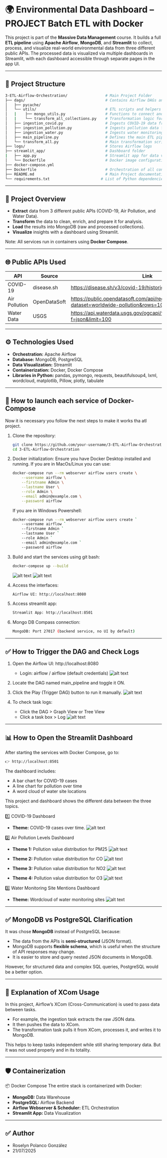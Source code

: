 # 🌍 Environmental Data Dashboard – PROJECT Batch ETL with Docker

This project is part of the **Massive Data Management** course. It builds a full **ETL pipeline** using **Apache Airflow**, **MongoDB**, and **Streamlit** to collect, process, and visualize real-world environmental data from three different public APIs. The processed data is visualized via multiple dashboards in Streamlit, with each dashboard accessible through separate pages in the app UI.

---

## 📂 Project Structure

```bash
3-ETL-Airflow-Orchestration/                 # Main Project Folder
├── dags/                                    # Contains Airflow DAGs and utility scripts
│   ├── pycache/                  
│   └── utils/                               # ETL scripts and helpers
│   |    ├── mongo_utils.py                  # Functions to connect and write to MongoDB
│   |    └── transform_all_collections.py    # Transformation logic for all collections
│   ├── ingestion_covid.py                   # Ingests COVID-19 data from API
│   ├── ingestion_pollution.py               # Ingests pollution data from API
│   ├── ingestion_water.py                   # Ingests water monitoring data from API
│   ├── main_pipeline.py                     # Defines the main ETL pipeline
│   └── transform_all.py                     # Main transformation script
├── logs/                                    # Stores Airflow logs
├── streamlit_app/                           # Dashboard folder
|   ├── app.py                               # Streamlit app for data visualization 
│   └── Dockerfile                           # Docker image configuration
├── docker-compose.yml                 
├── Dockerfile                               # Orchestration of all containers
├── README.md                                # Main Project documentation
└── requirements.txt                       # List of Python dependencies
```

--- 

## 📌 Project Overview

- **Extract** data from 3 different public APIs (COVID-19, Air Pollution, and Water Data).
- **Transform** the data to clean, enrich, and prepare it for analysis.
- **Load** the results into MongoDB (raw and processed collections).
- **Visualize** insights with a dashboard using Streamlit.

Note: All services run in containers using **Docker Compose**.

---

## 🌐 Public APIs Used

| API | Source | Link |
|-----|--------|------|
| COVID-19 | disease.sh | https://disease.sh/v3/covid-19/historical/all?lastdays=all |
| Air Pollution | OpenDataSoft | https://public.opendatasoft.com/api/records/1.0/search/?dataset=worldwide-pollution&rows=100&format=json |
| Water Data | USGS | https://api.waterdata.usgs.gov/ogcapi/v0/collections/daily/items?f=json&limit=100 |

---

## ⚙️ Technologies Used

- **Orchestration:** Apache Airflow
- **Database:** MongoDB, PostgreSQL
- **Data Visualization:** Streamlit
- **Containerization:** Docker, Docker Compose
- **Libraries in Python:** pandas, pymongo, requests, beautifulsoup4, lxml, wordcloud, matplotlib, Pillow, plotly, tabulate

---

## 💼 How to launch each service of Docker-Compose

Now it is necessary you follow the next steps to make it works tha atl project.

1. Clone the repository:

   ```bash
   git clone https://github.com/your-username/3-ETL-Airflow-Orchestration.git
   cd 3-ETL-Airflow-Orchestration

2. Docker initialization: 
Ensure you have Docker Desktop installed and running. If you are in MacOs/Linux you can use:
    ```bash
    docker-compose run --rm webserver airflow users create \
        --username airflow \
        --firstname Admin \
        --lastname User \
        --role Admin \
        --email admin@example.com \
        --password airflow
    ```

    If you are in Windows Powershell:

    ```bash
    docker-compose run --rm webserver airflow users create `
        --username airflow `
        --firstname Admin `
        --lastname User `
        --role Admin `
        --email admin@example.com `
        --password airflow
    ```

3. Build and start the services using git bash:
    ```bash
    docker-compose up --build
    ```
    ![alt text](image-11.png)
    ![alt text](image-10.png)

4. Access the interfaces:

    ```bash
    Airflow UI: http://localhost:8080
    ```

5. Access streamlit app:
    ```bash
    Streamlit App: http://localhost:8501
    ```

6. Mongo DB Compass connection:
    ```bash
    MongoDB: Port 27017 (backend service, no UI by default)
    ```

---

## ✅ How to Trigger the DAG and Check Logs

1. Open the Airflow UI: http://localhost:8080

    - Login: airflow / airflow (default credentials)
![alt text](image-6.png)

2. Locate the DAG named main_pipeline and toggle it ON.

3. Click the Play (Trigger DAG) button to run it manually.
![alt text](image-7.png)

4. To check task logs:
    - Click the DAG > Graph View or Tree View
    - Click a task box > Log
![alt text](image-8.png)

---

## 📊 How to Open the Streamlit Dashboard

After starting the services with Docker Compose, go to:

```bash
👉 http://localhost:8501
 ```

The dashboard includes:
- A bar chart for COVID-19 cases
- A line chart for pollution over time
- A word cloud of water site locations

This project and dashboard shows the different data between the three topics.
    
1️⃣ COVID-19 Dashboard
- **Theme:** COVID-19 cases over time.
![alt text](image.png)


2️⃣ Air Pollution Levels Dashboard
- **Theme 1:** Pollution value distribution for PM25
![alt text](image-1.png)

- **Theme 2:** Pollution value distribution for CO
![alt text](image-2.png)

- **Theme 3:** Pollution value distribution for NO2
![alt text](image-3.png)

- **Theme 4:** Pollution value distribution for O3
![alt text](image-4.png)


3️⃣ Water Monitoring Site Mentions Dashboard
- **Theme:** Wordcloud of water monitoring sites
![alt text](image-5.png)

---

## ✅ MongoDB vs PostgreSQL Clarification

It was chose **MongoDB** instead of PostgreSQL because:

- The data from the APIs is **semi-structured** (JSON format).
- MongoDB supports **flexible schema**, which is useful when the structure of API responses may change.
- It is easier to store and query nested JSON documents in MongoDB.

However, for structured data and complex SQL queries, PostgreSQL would be a better option.

---

## 📝 Explanation of XCom Usage

In this project, Airflow’s XCom (Cross-Communication) is used to pass data between tasks.

- For example, the ingestion task extracts the raw JSON data.
- It then pushes the data to XCom.
- The transformation task pulls it from XCom, processes it, and writes it to MongoDB.

This helps to keep tasks independent while still sharing temporary data.
But it was not used properly and in its totality.

---

## 🛡️ Containerization

📦 Docker Compose
The entire stack is containerized with Docker:

- **MongoDB:** Data Warehouse
- **PostgreSQL:** Airflow Backend
- **Airflow Webserver & Scheduler:** ETL Orchestration
- **Streamlit App:** Data Visualization

---

## ✅ Author

- Roselyn Polanco González
- 21/07/2025